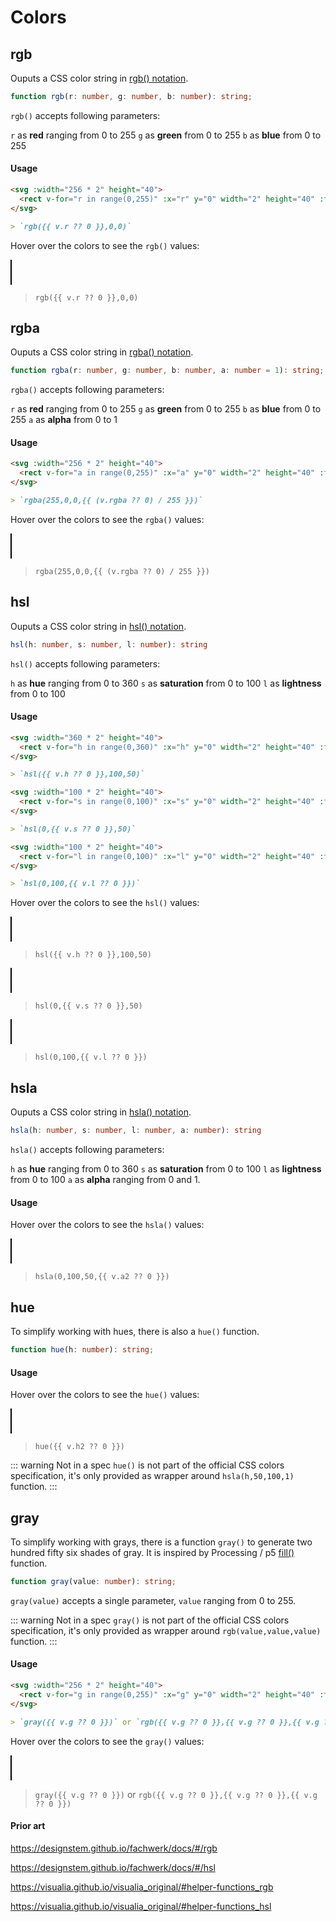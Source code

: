 # Colors

## rgb

Ouputs a CSS color string in [rgb() notation](<https://developer.mozilla.org/en-US/docs/Web/CSS/color_value/rgb()>).

```ts
function rgb(r: number, g: number, b: number): string;
```

`rgb()` accepts following parameters:

`r` as **red** ranging from 0 to 255
`g` as **green** from 0 to 255
`b` as **blue** from 0 to 255

#### Usage

```md
<svg :width="256 * 2" height="40">
  <rect v-for="r in range(0,255)" :x="r" y="0" width="2" height="40" :fill="rgb(r,0,0)" v-on:mouseover="v.r = r" />
</svg>

> `rgb({{ v.r ?? 0 }},0,0)`
```

Hover over the colors to see the `rgb()` values:

<svg :width="256 * 2" height="40">
  <rect v-for="r in range(0,255)" :x="r" y="0" width="2" height="40" :fill="rgb(r,0,0)" v-on:mouseover="v.r = r" />
</svg>

> `rgb({{ v.r ?? 0 }},0,0)`

## rgba

Ouputs a CSS color string in [rgba() notation](<https://developer.mozilla.org/en-US/docs/Web/CSS/color_value/rgba()>).

```ts
function rgba(r: number, g: number, b: number, a: number = 1): string;
```

`rgba()` accepts following parameters:

`r` as **red** ranging from 0 to 255
`g` as **green** from 0 to 255
`b` as **blue** from 0 to 255
`a` as **alpha** from 0 to 1

#### Usage

```md
<svg :width="256 * 2" height="40">
  <rect v-for="a in range(0,255)" :x="a" y="0" width="2" height="40" :fill="rgba(255,0,0,a / 255)" v-on:mouseover="v.rgba = a" />
</svg>

> `rgba(255,0,0,{{ (v.rgba ?? 0) / 255 }})`
```

Hover over the colors to see the `rgba()` values:

<svg :width="256 * 2" height="40">
  <rect v-for="a in range(0,255)" :x="a" y="0" width="2" height="40" :fill="rgba(255,0,0,a / 255)" v-on:mouseover="v.rgba = a" />
</svg>

> `rgba(255,0,0,{{ (v.rgba ?? 0) / 255 }})`

## hsl

Ouputs a CSS color string in [hsl() notation](<https://developer.mozilla.org/en-US/docs/Web/CSS/color_value/hsl()>).

```ts
hsl(h: number, s: number, l: number): string
```

`hsl()` accepts following parameters:

`h` as **hue** ranging from 0 to 360
`s` as **saturation** from 0 to 100
`l` as **lightness** from 0 to 100

#### Usage

```md
<svg :width="360 * 2" height="40">
  <rect v-for="h in range(0,360)" :x="h" y="0" width="2" height="40" :fill="hsl(h,100,50)" v-on:mouseover="v.h = h" />
</svg>

> `hsl({{ v.h ?? 0 }},100,50)`

<svg :width="100 * 2" height="40">
  <rect v-for="s in range(0,100)" :x="s" y="0" width="2" height="40" :fill="hsl(0,s,50)" v-on:mouseover="v.s = s" />
</svg>

> `hsl(0,{{ v.s ?? 0 }},50)`

<svg :width="100 * 2" height="40">
  <rect v-for="l in range(0,100)" :x="l" y="0" width="2" height="40" :fill="hsl(0,100,l)" v-on:mouseover="v.l = l" />
</svg>

> `hsl(0,100,{{ v.l ?? 0 }})`
```

Hover over the colors to see the `hsl()` values:

<svg :width="360 * 2" height="40">
  <rect v-for="h in range(0,360)" :x="h" y="0" width="2" height="40" :fill="hsl(h,100,50)" v-on:mouseover="v.h = h" />
</svg>

> `hsl({{ v.h ?? 0 }},100,50)`

<svg :width="100 * 2" height="40">
  <rect v-for="s in range(0,100)" :x="s" y="0" width="2" height="40" :fill="hsl(0,s,50)" v-on:mouseover="v.s = s" />
</svg>

> `hsl(0,{{ v.s ?? 0 }},50)`

<svg :width="100 * 2" height="40">
  <rect v-for="l in range(0,100)" :x="l" y="0" width="2" height="40" :fill="hsl(0,100,l)" v-on:mouseover="v.l = l" />
</svg>

> `hsl(0,100,{{ v.l ?? 0 }})`

## hsla

Ouputs a CSS color string in [hsla() notation](<https://developer.mozilla.org/en-US/docs/Web/CSS/color_value/hsla()>).

```ts
hsla(h: number, s: number, l: number, a: number): string
```

`hsla()` accepts following parameters:

`h` as **hue** ranging from 0 to 360
`s` as **saturation** from 0 to 100
`l` as **lightness** from 0 to 100
`a` as **alpha** ranging from 0 and 1.

#### Usage

Hover over the colors to see the `hsla()` values:

<svg :width="100 * 2" height="40">
  <rect v-for="a2 in range(0,100)" :x="a2" y="0" width="2" height="40" :fill="hsla(0,100,50,a2 / 100)" v-on:mouseover="v.a2 = a2" />
</svg>

> `hsla(0,100,50,{{ v.a2 ?? 0 }})`

## hue

To simplify working with hues, there is also a `hue()` function.

```ts
function hue(h: number): string;
```

#### Usage

Hover over the colors to see the `hue()` values:

<svg :width="360 * 2" height="40">
  <rect v-for="h2 in range(0,360)" :x="h2" y="0" width="2" height="40" :fill="hsl(h2,100,50)" v-on:mouseover="v.h2 = h2" />
</svg>

> `hue({{ v.h2 ?? 0 }})`

::: warning Not in a spec
`hue()` is not part of the official CSS colors specification, it's only provided as wrapper around `hsla(h,50,100,1)` function.
:::

## gray

To simplify working with grays, there is a function `gray()` to generate two hundred fifty six shades of gray. It is inspired by Processing / p5 [fill()](https://p5js.org/reference/#/p5/fill) function.

```ts
function gray(value: number): string;
```

`gray(value)` accepts a single parameter, `value` ranging from 0 to 255.

::: warning Not in a spec
`gray()` is not part of the official CSS colors specification, it's only provided as wrapper around `rgb(value,value,value)` function.
:::

#### Usage

```md
<svg :width="256 * 2" height="40">
  <rect v-for="g in range(0,255)" :x="g" y="0" width="2" height="40" :fill="gray(g)" v-on:mouseover="v.g = g" />
</svg>

> `gray({{ v.g ?? 0 }})` or `rgb({{ v.g ?? 0 }},{{ v.g ?? 0 }},{{ v.g ?? 0 }})`
```

Hover over the colors to see the `gray()` values:

<svg :width="256 * 2" height="40">
  <rect v-for="g in range(0,255)" :x="g" y="0" width="2" height="40" :fill="gray(g)" v-on:mouseover="v.g = g" />
</svg>

> `gray({{ v.g ?? 0 }})` or `rgb({{ v.g ?? 0 }},{{ v.g ?? 0 }},{{ v.g ?? 0 }})`

#### Prior art

https://designstem.github.io/fachwerk/docs/#/rgb

https://designstem.github.io/fachwerk/docs/#/hsl

https://visualia.github.io/visualia_original/#helper-functions_rgb

https://visualia.github.io/visualia_original/#helper-functions_hsl

